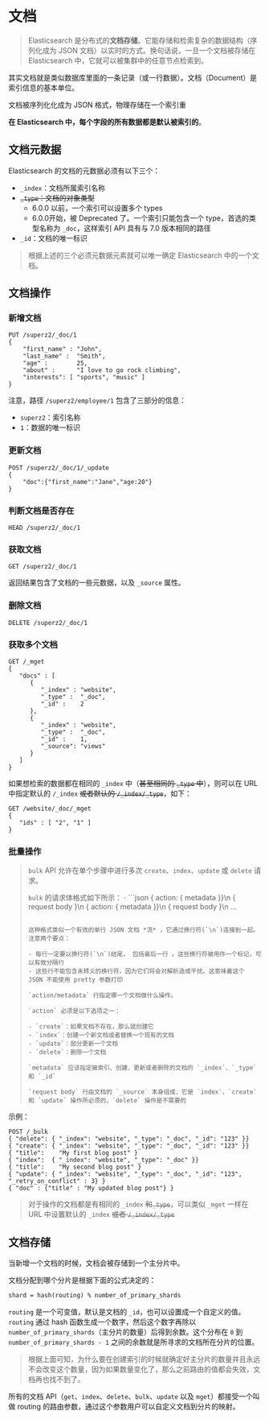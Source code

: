 # 文档

> Elasticsearch 是分布式的**文档存储**。它能存储和检索复杂的数据结构（序列化成为 JSON 文档）以实时的方式。换句话说，一旦一个文档被存储在 Elasticsearch 中，它就可以被集群中的任意节点检索到。

其实文档就是类似数据库里面的一条记录（或一行数据）。文档（Document）是索引信息的基本单位。

文档被序列化化成为 JSON 格式，物理存储在一个索引重

**在 Elasticsearch 中，每个字段的所有数据都是默认被索引的**。

## 文档元数据

Elasticsearch 的文档的元数据必须有以下三个：

- `_index`：文档所属索引名称
- ~~`_type`：文档的对象类型~~
  - 6.0.0 以前，一个索引可以设置多个 types
  - 6.0.0开始，被 Deprecated 了。一个索引只能包含一个 type，首选的类型名称为 `_doc`，这样索引 API 具有与 7.0 版本相同的路径
- `_id`：文档的唯一标识

> 根据上述的三个必须元数据元素就可以唯一确定 Elasticsearch 中的一个文档。

## 文档操作

### 新增文档

```http
PUT /superz2/_doc/1
{
    "first_name" : "John",
    "last_name" :  "Smith",
    "age" :        25,
    "about" :      "I love to go rock climbing",
    "interests": [ "sports", "music" ]
}
```

注意，路径 `/superz2/employee/1` 包含了三部分的信息：

- `superz2`：索引名称
- `1`：数据的唯一标识

### 更新文档

```http
POST /superz2/_doc/1/_update
{
	"doc":{"first_name":"Jane","age:20"}
}
```

### 判断文档是否存在

```http
HEAD /superz2/_doc/1
```

### 获取文档

```http
GET /superz2/_doc/1
```

返回结果包含了文档的一些元数据，以及 `_source` 属性。

### 删除文档

```http
DELETE /superz2/_doc/1
```

### 获取多个文档

```http
GET /_mget
{
   "docs" : [
      {
         "_index" : "website",
         "_type" :  "_doc",
         "_id" :    2
      },
      {
         "_index" : "website",
         "_type" :  "_doc",
         "_id" :    1,
         "_source": "views"
      }
   ]
}
```

如果想检索的数据都在相同的 `_index` 中（~~甚至相同的 `_type` 中~~），则可以在 URL 中指定默认的 `/_index` ~~或者默认的 `/_index/_type`~~，如下：

```http
GET /website/_doc/_mget
{
   "ids" : [ "2", "1" ]
}
```

### 批量操作

> `bulk` API 允许在单个步骤中进行多次 `create`、`index`、`update` 或 `delete` 请求。
>
> `bulk` 的请求体格式如下所示：
>· ```json
> { action: { metadata }}\n
> { request body        }\n
> { action: { metadata }}\n
> { request body        }\n
> ...
> ```
>
> 这种格式类似一个有效的单行 JSON 文档 *流* ，它通过换行符(`\n`)连接到一起。注意两个要点：
>
> - 每行一定要以换行符(`\n`)结尾， 包括最后一行 。这些换行符被用作一个标记，可以有效分隔行
> - 这些行不能包含未转义的换行符，因为它们将会对解析造成干扰。这意味着这个 JSON 不能使用 pretty 参数打印
>
> `action/metadata` 行指定哪一个文档做什么操作。
>
> `action` 必须是以下选项之一：
>
> - `create`：如果文档不存在，那么就创建它
> - `index`：创建一个新文档或者替换一个现有的文档
> - `update`：部分更新一个文档
> - `delete`：删除一个文档
>
> `metadata` 应该指定被索引、创建、更新或者删除的文档的 `_index`、`_type` 和 `_id`
>
> `request body` 行由文档的 `_source` 本身组成，它是 `index`、`create` 和 `update` 操作所必须的，`delete` 操作是不需要的

示例：

```http
POST /_bulk
{ "delete": { "_index": "website", "_type": "_doc", "_id": "123" }} 
{ "create": { "_index": "website", "_type": "_doc", "_id": "123" }}
{ "title":    "My first blog post" }
{ "index":  { "_index": "website", "_type": "_doc" }}
{ "title":    "My second blog post" }
{ "update": { "_index": "website", "_type": "_doc", "_id": "123", "_retry_on_conflict" : 3} }
{ "doc" : {"title" : "My updated blog post"} }
```

> 对于操作的文档都是有相同的 `_index`  ~~和`_type`~~，可以类似 `_mget` 一样在 URL 中设置默认的 `_index`  ~~或者 `/_index/_type`~~

## 文档存储

当新增一个文档的时候，文档会被存储到一个主分片中。

文档分配到哪个分片是根据下面的公式决定的：

```txt
shard = hash(routing) % number_of_primary_shards
```

`routing`  是一个可变值，默认是文档的 `_id`，也可以设置成一个自定义的值。`routing` 通过 hash 函数生成一个数字，然后这个数字再除以 `number_of_primary_shards`（主分片的数量）后得到余数。这个分布在 `0` 到 `number_of_primary_shards - 1` 之间的余数就是所寻求的文档所在分片的位置。

> 根据上面可知，为什么要在创建索引的时候就确定好主分片的数量并且永远不会改变这个数量，因为如果数量变化了，那么之前路由的值都会失效，文档再也找不到了。

所有的文档 API（`get`、`index`、`delete`、`bulk`、`update` 以及 `mget`）都接受一个叫做 routing 的路由参数，通过这个参数用户可以自定义文档到分片的映射。

